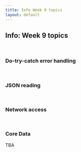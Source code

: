 ```yaml
---
title: Info Week 9 topics
layout: default
---
```


## Info: Week 9 topics

<br>

### Do-try-catch error handling

<br>

### JSON reading

<br>

### Network access

<br>

### Core Data

TBA

<br>
